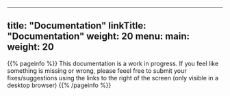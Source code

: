 
---
title: "Documentation"
linkTitle: "Documentation"
weight: 20
menu:
  main:
    weight: 20
---

{{% pageinfo %}}
This documentation is a work in progress. If you feel like something is missing or wrong, please
feeel free to submit your fixes/suggestions using the links to the right of the screen (only visible in
a desktop browser)
{{% /pageinfo %}}